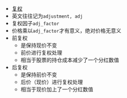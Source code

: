 - [复权](https://www.jianshu.com/p/df4a577fc7fe)
- 英文往往记为`adjustment, adj`
- 复权因子`adj_factor`
- 价格乘以`adj_factor`才有意义，绝对价格无意义
- 前复权
  - 是保持现价不变
  - 前价进行复权处理
  - 相当于股票的持仓成本减少了一个分红数值
- 后复权
  - 是保持前价不变
  - 后价（现价）进行复权处理
  - 相当于现价加上了一个分红数值